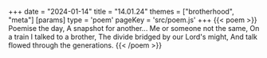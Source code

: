 +++
date = "2024-01-14"
title = "14.01.24"
themes = ["brotherhood", "meta"]
[params]
  type = 'poem'
  pageKey = 'src/poem.js'
+++
{{< poem >}}
Poemise the day,
A snapshot for another...
Me or someone not the same,
On a train I talked to a brother,
The divide bridged by our Lord's might,
And talk flowed through the generations.
{{< /poem >}}